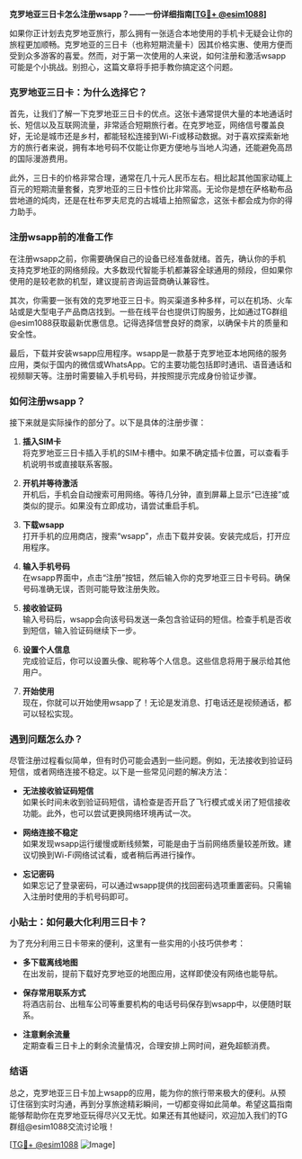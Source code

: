 **克罗地亚三日卡怎么注册wsapp？——一份详细指南[[TG💪+ @esim1088](https://t.me/s/esim1088)]**

如果你正计划去克罗地亚旅行，那么拥有一张适合本地使用的手机卡无疑会让你的旅程更加顺畅。克罗地亚的三日卡（也称短期流量卡）因其价格实惠、使用方便而受到众多游客的喜爱。然而，对于第一次使用的人来说，如何注册和激活wsapp可能是个小挑战。别担心，这篇文章将手把手教你搞定这个问题。

### 克罗地亚三日卡：为什么选择它？

首先，让我们了解一下克罗地亚三日卡的优点。这张卡通常提供大量的本地通话时长、短信以及互联网流量，非常适合短期旅行者。在克罗地亚，网络信号覆盖良好，无论是城市还是乡村，都能轻松连接到Wi-Fi或移动数据。对于喜欢探索新地方的旅行者来说，拥有本地号码不仅能让你更方便地与当地人沟通，还能避免高昂的国际漫游费用。

此外，三日卡的价格非常合理，通常在几十元人民币左右。相比起其他国家动辄上百元的短期流量套餐，克罗地亚的三日卡性价比非常高。无论你是想在萨格勒布品尝地道的炖肉，还是在杜布罗夫尼克的古城墙上拍照留念，这张卡都会成为你的得力助手。

### 注册wsapp前的准备工作

在注册wsapp之前，你需要确保自己的设备已经准备就绪。首先，确认你的手机支持克罗地亚的网络频段。大多数现代智能手机都兼容全球通用的频段，但如果你使用的是较老款的机型，建议提前咨询运营商确认兼容性。

其次，你需要一张有效的克罗地亚三日卡。购买渠道多种多样，可以在机场、火车站或是大型电子产品商店找到。一些在线平台也提供订购服务，比如通过TG群组@esim1088获取最新优惠信息。记得选择信誉良好的商家，以确保卡片的质量和安全性。

最后，下载并安装wsapp应用程序。wsapp是一款基于克罗地亚本地网络的服务应用，类似于国内的微信或WhatsApp。它的主要功能包括即时通讯、语音通话和视频聊天等。注册时需要输入手机号码，并按照提示完成身份验证步骤。

### 如何注册wsapp？

接下来就是实际操作的部分了。以下是具体的注册步骤：

1. **插入SIM卡**  
   将克罗地亚三日卡插入手机的SIM卡槽中。如果不确定插卡位置，可以查看手机说明书或直接联系客服。

2. **开机并等待激活**  
   开机后，手机会自动搜索可用网络。等待几分钟，直到屏幕上显示“已连接”或类似的提示。如果没有立即成功，请尝试重启手机。

3. **下载wsapp**  
   打开手机的应用商店，搜索“wsapp”，点击下载并安装。安装完成后，打开应用程序。

4. **输入手机号码**  
   在wsapp界面中，点击“注册”按钮，然后输入你的克罗地亚三日卡号码。确保号码准确无误，否则可能导致注册失败。

5. **接收验证码**  
   输入号码后，wsapp会向该号码发送一条包含验证码的短信。检查手机是否收到短信，输入验证码继续下一步。

6. **设置个人信息**  
   完成验证后，你可以设置头像、昵称等个人信息。这些信息将用于展示给其他用户。

7. **开始使用**  
   现在，你就可以开始使用wsapp了！无论是发消息、打电话还是视频通话，都可以轻松实现。

### 遇到问题怎么办？

尽管注册过程看似简单，但有时仍可能会遇到一些问题。例如，无法接收到验证码短信，或者网络连接不稳定。以下是一些常见问题的解决方法：

- **无法接收验证码短信**  
  如果长时间未收到验证码短信，请检查是否开启了飞行模式或关闭了短信接收功能。此外，也可以尝试更换网络环境再试一次。

- **网络连接不稳定**  
  如果发现wsapp运行缓慢或断线频繁，可能是由于当前网络质量较差所致。建议切换到Wi-Fi网络试试看，或者稍后再进行操作。

- **忘记密码**  
  如果忘记了登录密码，可以通过wsapp提供的找回密码选项重置密码。只需输入注册时使用的手机号码即可。

### 小贴士：如何最大化利用三日卡？

为了充分利用三日卡带来的便利，这里有一些实用的小技巧供参考：

- **多下载离线地图**  
  在出发前，提前下载好克罗地亚的地图应用，这样即使没有网络也能导航。

- **保存常用联系方式**  
  将酒店前台、出租车公司等重要机构的电话号码保存到wsapp中，以便随时联系。

- **注意剩余流量**  
  定期查看三日卡上的剩余流量情况，合理安排上网时间，避免超额消费。

### 结语

总之，克罗地亚三日卡加上wsapp的应用，能为你的旅行带来极大的便利。从预订住宿到实时沟通，再到分享旅途精彩瞬间，一切都变得如此简单。希望这篇指南能够帮助你在克罗地亚玩得尽兴又无忧。如果还有其他疑问，欢迎加入我们的TG群组@esim1088交流讨论哦！

[[TG💪+ @esim1088](https://t.me/s/esim1088) ![Image](https://i.postimg.cc/4NQfJmqS/Snipaste-2025-05-13-00-14-12.png)]